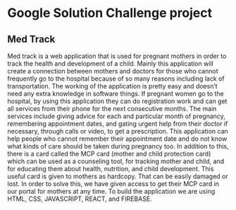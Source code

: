 # Google Solution Challenge project
## Med Track

Med track is a web application that is used for pregnant mothers in order to track the health and development of a child. 
Mainly this application will create a connection between mothers and doctors for those who cannot frequently go to the hospital
because of so many reasons including lack of transportation. The working of the application is pretty easy and doesn’t need any extra knowledge in software things. 
If pregnant women go to the hospital, by using this application they can do registration work and can get all services from their phone for the next consecutive months.
The main services include giving advice for each and particular month of pregnancy, remembering appointment dates, and gating urgent help from their doctor 
if necessary, through calls or video, to get a prescription. This application can help people who cannot remember their appointment date and do not know what kinds of
care should be taken during pregnancy too. In addition to this, there is a card called the MCP card (mother and child protection card) which can be used as a
counseling tool, for tracking mother and child, and for educating them about health, nutrition, and child development. This useful card is given to mothers as hardcopy.
That can be easily damaged or lost. In order to solve this, we have given access to get their MCP card in our portal for mothers at any time. To build the application
we are using HTML, CSS, JAVASCRIPT, REACT, and FIREBASE.
